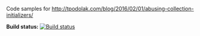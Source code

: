 Code samples for http://tpodolak.com/blog/2016/02/01/abusing-collection-initializers/ 

**Build status:** [![Build status](https://ci.appveyor.com/api/projects/status/x4gulspprkj46pgo?svg=true)](https://ci.appveyor.com/project/tpodolak/blog-twuqh)
